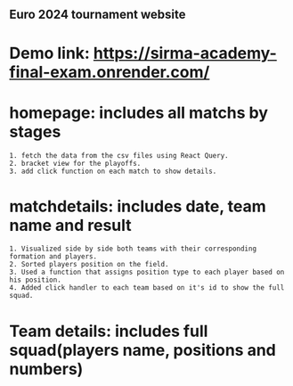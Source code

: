 ## Euro 2024 tournament website

# Demo link: https://sirma-academy-final-exam.onrender.com/ 


# homepage: includes all matchs by stages

    1. fetch the data from the csv files using React Query.
    2. bracket view for the playoffs.
    3. add click function on each match to show details.

# matchdetails: includes date, team name and result

    1. Visualized side by side both teams with their corresponding formation and players.
    2. Sorted players position on the field.
    3. Used a function that assigns position type to each player based on his position.
    4. Added click handler to each team based on it's id to show the full squad.

# Team details: includes full squad(players name, positions and numbers)